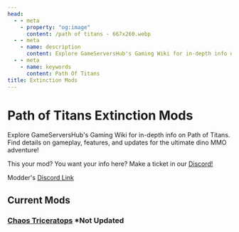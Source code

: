 ```yaml
---
head:
  - - meta
    - property: "og:image"
      content: /path of titans - 667x260.webp
  - - meta
    - name: description
      content: Explore GameServersHub's Gaming Wiki for in-depth info on Path of Titans. Find details on gameplay, features, and updates for the ultimate dino MMO adventure!
  - - meta
    - name: keywords
      content: Path Of Titans
title: Extinction Mods
---
```


# Path of Titans Extinction Mods

Explore GameServersHub's Gaming Wiki for in-depth info on Path of Titans. Find details on gameplay, features, and updates for the ultimate dino MMO adventure!

This your mod? You want your info here? Make a ticket in our [Discord!](https://discord.gg/gsh)

Modder's [Discord Link](#)

## Current Mods

### [Chaos Triceratops](./path-of-titans-chaos-triceratops) \*Not Updated
